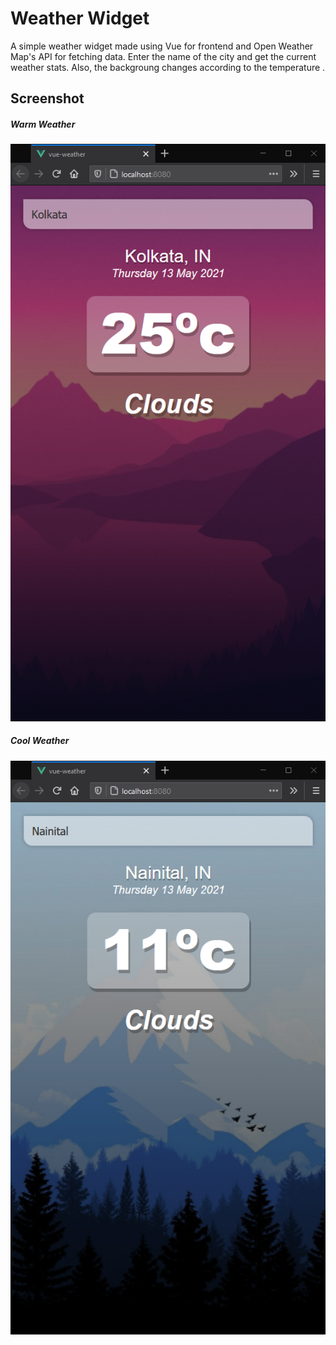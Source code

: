 # Weather Widget

A simple weather widget made using Vue for frontend and Open Weather Map's API for fetching data. Enter the name of the city and get the current weather stats. Also, the backgroung changes according to the temperature .

## Screenshot

<h5>Warm Weather</h5>
<img src="https://github.com/PratikGarai/Weather-Widget/blob/master/imgs/img1.png" />
<h5>Cool Weather</h5>
<img src="https://github.com/PratikGarai/Weather-Widget/blob/master/imgs/img2.png" />